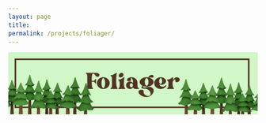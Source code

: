 ```yaml
---
layout: page
title: 
permalink: /projects/foliager/
---
```


<a href="https://github.com/toddgr/foliager"><img src="/images/Page_Banners/foliager_banner.png" alt="Foliager"></a>

